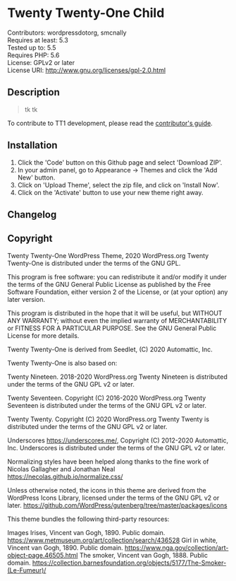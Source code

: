 # Twenty Twenty-One Child

Contributors: wordpressdotorg, smcnally  
Requires at least: 5.3  
Tested up to: 5.5  
Requires PHP: 5.6  
License: GPLv2 or later  
License URI: http://www.gnu.org/licenses/gpl-2.0.html  

## Description

> tk tk 

To contribute to TT1 development, please read the [contributor's guide](/CONTRIBUTING.md).

## Installation

1. Click the 'Code' button on this Github page and select 'Download ZIP'.
2. In your admin panel, go to Appearance -> Themes and click the 'Add New' button.
3. Click on 'Upload Theme', select the zip file, and click on 'Install Now'.
4. Click on the 'Activate' button to use your new theme right away.

## Changelog

## Copyright

Twenty Twenty-One WordPress Theme, 2020 WordPress.org
Twenty Twenty-One is distributed under the terms of the GNU GPL.

This program is free software: you can redistribute it and/or modify
it under the terms of the GNU General Public License as published by
the Free Software Foundation, either version 2 of the License, or
(at your option) any later version.

This program is distributed in the hope that it will be useful,
but WITHOUT ANY WARRANTY; without even the implied warranty of
MERCHANTABILITY or FITNESS FOR A PARTICULAR PURPOSE. See the
GNU General Public License for more details.


Twenty Twenty-One is derived from Seedlet, (C) 2020 Automattic, Inc.

Twenty Twenty-One is also based on:

Twenty Nineteen. 2018-2020 WordPress.org
Twenty Nineteen is distributed under the terms of the GNU GPL v2 or later.

Twenty Seventeen. Copyright (C) 2016-2020 WordPress.org
Twenty Seventeen is distributed under the terms of the GNU GPL v2 or later.

Twenty Twenty. Copyright (C) 2020 WordPress.org 
Twenty Twenty is distributed under the terms of the GNU GPL v2 or later.

Underscores https://underscores.me/, Copyright (C) 2012-2020 Automattic, Inc. 
Underscores is distributed under the terms of the GNU GPL v2 or later.

Normalizing styles have been helped along thanks to the fine work of
Nicolas Gallagher and Jonathan Neal https://necolas.github.io/normalize.css/

Unless otherwise noted, the icons in this theme are derived from the WordPress 
Icons Library, licensed under the terms of the GNU GPL v2 or later.
https://github.com/WordPress/gutenberg/tree/master/packages/icons

This theme bundles the following third-party resources:

Images
Irises, Vincent van Gogh, 1890. Public domain. https://www.metmuseum.org/art/collection/search/436528
Girl in white, Vincent van Gogh, 1890. Public domain. https://www.nga.gov/collection/art-object-page.46505.html
The smoker, Vincent van Gogh, 1888. Public domain. https://collection.barnesfoundation.org/objects/5177/The-Smoker-(Le-Fumeur)/
